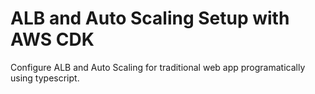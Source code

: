 # ALB and Auto Scaling Setup with AWS CDK

Configure ALB and Auto Scaling for traditional web app programatically using typescript.
